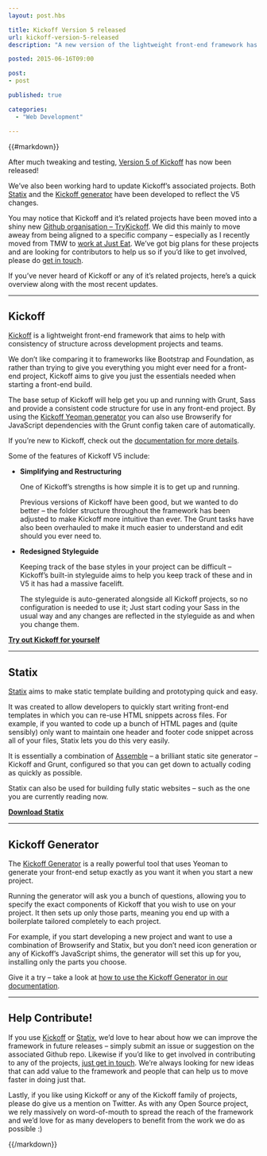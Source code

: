 ```yaml
---
layout: post.hbs

title: Kickoff Version 5 released
url: kickoff-version-5-released
description: "A new version of the lightweight front-end framework has been released."

posted: 2015-06-16T09:00

post:
- post

published: true

categories:
  - "Web Development"

---
```


{{#markdown}}

After much tweaking and testing, [Version 5 of Kickoff](http://trykickoff.github.io/) has now been released!

We’ve also been working hard to update Kickoff’s associated projects.  Both [Statix](https://github.com/TryKickoff/statix) and the [Kickoff generator](https://github.com/TryKickoff/generator-kickoff) have been developed to reflect the V5 changes.

You may notice that Kickoff and it’s related projects have been moved into a shiny new [Github organisation – TryKickoff](https://github.com/trykickoff/).  We did this mainly to move aweay from being aligned to a specific company – especially as I recently moved from TMW to [work at Just Eat](/blog/a-new-challenge).  We’ve got big plans for these projects and are looking for contributors to help us so if you’d like to get involved, please do [get in touch](trykickoff@gmail.com).

If you’ve never heard of Kickoff or any of it’s related projects, here’s a quick overview along with the most recent updates.

---

## Kickoff

[Kickoff](http://trykickoff.github.io/) is a lightweight front-end framework that aims to help with consistency of structure across development projects and teams.

We don’t like comparing it to frameworks like Bootstrap and Foundation, as rather than trying to give you everything you might ever need for a front-end project, Kickoff aims to give you just the essentials needed when starting a front-end build.

The base setup of Kickoff will help get you up and running with Grunt, Sass and provide a consistent code structure for use in any front-end project.  By using the [Kickoff Yeoman generator](https://github.com/TryKickoff/generator-kickoff) you can also use Browserify for JavaScript dependencies with the Grunt config taken care of automatically.

If you’re new to Kickoff, check out the [documentation for more details](http://trykickoff.github.io/learn/index.html).

Some of the features of Kickoff V5 include:

- **Simplifying and Restructuring**

  One of Kickoff’s strengths is how simple it is to get up and running.

  Previous versions of Kickoff have been good, but we wanted to do better – the folder structure throughout the framework has been adjusted to make Kickoff more intuitive than ever.  The Grunt tasks have also been overhauled to make it much easier to understand and edit should you ever need to.


- **Redesigned Styleguide**

  Keeping track of the base styles in your project can be difficult – Kickoff’s built-in styleguide aims to help you keep track of these and in V5 it has had a massive facelift.

  The styleguide is auto-generated alongside all Kickoff projects, so no configuration is needed to use it;  Just start coding your Sass in the usual way and any changes are reflected in the styleguide as and when you change them.

**[Try out Kickoff for yourself](http://trykickoff.github.io/learn/get.html)**

---


## Statix

[Statix](https://github.com/TryKickoff/statix) aims to make static template building and prototyping quick and easy.

It was created to allow developers to quickly start writing front-end templates in which you can re-use HTML snippets across files.  For example, if you wanted to code up a bunch of HTML pages and (quite sensibly) only want to maintain one header and footer code snippet across all of your files, Statix lets you do this very easily.

It is essentially a combination of [Assemble](https://github.com/assemble/assemble) – a brilliant static site generator – Kickoff and Grunt, configured so that you can get down to actually coding as quickly as possible.

Statix can also be used for building fully static websites – such as the one you are currently reading now.

**[Download Statix](https://github.com/TryKickoff/statix#getting-started-with-statix)**

---

## Kickoff Generator

The [Kickoff Generator](https://github.com/TryKickoff/generator-kickoff) is a really powerful tool that uses Yeoman to generate your front-end setup exactly as you want it when you start a new project.

Running the generator will ask you a bunch of questions, allowing you to specify the exact components of Kickoff that you wish to use on your project.  It then sets up only those parts, meaning you end up with a boilerplate tailored completely to each project.

For example, if you start developing a new project and want to use a combination of Browserify and Statix, but you don’t need icon generation or any of Kickoff’s JavaScript shims, the generator will set this up for you, installing only the parts you choose.

Give it a try – take a look at [how to use the Kickoff Generator in our documentation](http://trykickoff.github.io/learn/yeoman.html).

---

## Help Contribute!

If you use [Kickoff](http://trykickoff.github.io/) or [Statix](https://github.com/TryKickoff/statix), we’d love to hear about how we can improve the framework in future releases – simply submit an issue or suggestion on the associated Github repo.  Likewise if you’d like to get involved in contributing to any of the projects, [just get in touch](trykickoff@gmail.com).  We’re always looking for new ideas that can add value to the framework and people that can help us to move faster in doing just that.

Lastly, if you like using Kickoff or any of the Kickoff family of projects, please do give us a mention on Twitter.  As with any Open Source project, we rely massively on word-of-mouth to spread the reach of the framework and we’d love for as many developers to benefit from the work we do as possible :)

{{/markdown}}
